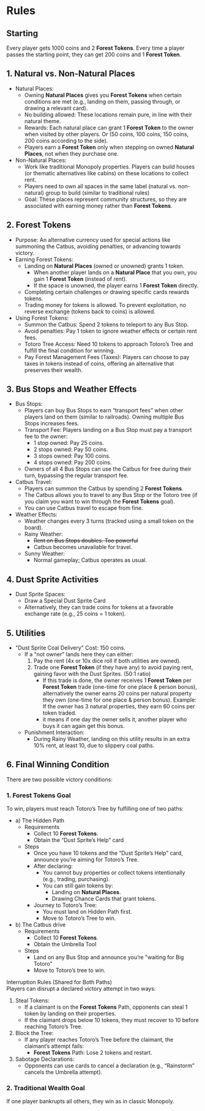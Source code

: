 # Rules

## Starting

Every player gets 1000 coins and 2 **Forest Tokens**.
Every time a player passes the starting point, they can get 200 coins and 1 **Forest Token**.

## 1. Natural vs. Non-Natural Places

- Natural Places:
  - Owning **Natural Places** gives you **Forest Tokens** when certain conditions are met (e.g., landing on them, passing through, or drawing a relevant card).
  - No building allowed: These locations remain pure, in line with their natural theme.
  - Rewards: Each natural place can grant 1 **Forest Token** to the owner when visited by other players. Or (50 coins, 100 coins, 150 coins, 200 coins according to the side).
  - Players earn a **Forest Token** only when stepping on owned **Natural Places**, not when they purchase one.
- Non-Natural Places:
  - Work like traditional Monopoly properties. Players can build houses (or thematic alternatives like cabins) on these locations to collect rent.
  - Players need to own all spaces in the same label (natural vs. non-natural) group to build (similar to traditional rules)
  - Goal: These places represent community structures, so they are associated with earning money rather than **Forest Tokens**.

## 2. Forest Tokens

- Purpose: An alternative currency used for special actions like summoning the Catbus, avoiding penalties, or advancing towards victory.
- Earning Forest Tokens:
  - Landing on **Natural Places** (owned or unowned) grants 1 token.
    - When another player lands on a **Natural Place** that you own, you gain 1 **Forest Token** (instead of rent).
    - If the space is unowned, the player earns 1 **Forest Token** directly.
  - Completing certain challenges or drawing specific cards rewards tokens.
  - Trading money for tokens is allowed. To prevent exploitation, no reverse exchange (tokens back to coins) is allowed.
- Using Forest Tokens:
  - Summon the Catbus: Spend 2 tokens to teleport to any Bus Stop.
  - Avoid penalties: Pay 1 token to ignore weather effects or certain rent fees.
  - Totoro Tree Access: Need 10 tokens to approach Totoro’s Tree and fulfill the final condition for winning.
  - Pay Forest Management Fees (Taxes): Players can choose to pay taxes in tokens instead of coins, offering an alternative that preserves their wealth.

## 3. Bus Stops and Weather Effects

- Bus Stops:
  - Players can buy Bus Stops to earn “transport fees” when other players land on them (similar to railroads). Owning multiple Bus Stops increases fees.
  - Transport Fee: Players landing on a Bus Stop must pay a transport fee to the owner:
    - 1 stop owned: Pay 25 coins.
    - 2 stops owned: Pay 50 coins.
    - 3 stops owned: Pay 100 coins.
    - 4 stops owned: Pay 200 coins.
  - Owners of all 4 Bus Stops can use the Catbus for free during their turn, bypassing the regular transport fee.
- Catbus Travel:
  - Players can summon the Catbus by spending 2 **Forest Tokens**.
  - The Catbus allows you to travel to any Bus Stop or the Totoro tree (if you claim you want to win through the **Forest Tokens** goal).
  - You can use Catbus travel to escape from fine.
- Weather Effects:
  - Weather changes every 3 turns (tracked using a small token on the board).
  - Rainy Weather:
    - ~~Rent on Bus Stops doubles. Too powerful~~
    - Catbus becomes unavailable for travel.
  - Sunny Weather:
    - Normal gameplay; Catbus operates as usual.

## 4. Dust Sprite Activities

- Dust Sprite Spaces:
  - Draw a Special Dust Sprite Card
  - Alternatively, they can trade coins for tokens at a favorable exchange rate (e.g., 25 coins = 1 token).

## 5. Utilities

- "Dust Sprite Coal Delivery" Cost: 150 coins.
  - If a "not owner" lands here they can either:
    1. Pay the rent (4x or 10x dice roll if both utilities are owned).
    2. Trade one **Forest Token** (if they have any) to avoid paying rent, gaining favor with the Dust Sprites. (50:1 ratio)
        - If this trade is done, the owner receives 1 **Forest Token** per **Forest Token** trade (one-time for one place & person bonus), alternatively the owner earns 20 coins per natural property they own (one-time for one place & person bonus). Example: If the owner has 3 natural properties, they earn 60 coins per token traded.
        - it means if one day the owner sells it, another player who buys it can again get this bonus.
  - Punishment Interaction:
    - During Rainy Weather, landing on this utility results in an extra 10% rent, at least 10, due to slippery coal paths.

## 6. Final Winning Condition

There are two possible victory conditions:

### 1. Forest Tokens Goal

To win, players must reach Totoro’s Tree by fulfilling one of two paths:

- a) The Hidden Path
  - Requirements
    - Collect 10 **Forest Tokens**.
    - Obtain the “Dust Sprite’s Help” card
  - Steps
    - Once you have 10 tokens and the “Dust Sprite’s Help” card, announce you’re aiming for Totoro’s Tree.
    - After declaring:
      - You cannot buy properties or collect tokens intentionally (e.g., trading, purchasing).
      - You can still gain tokens by:
        - Landing on **Natural Places**.
        - Drawing Chance Cards that grant tokens.
    - Journey to Totoro’s Tree:
      - You must land on Hidden Path first.
      - Move to Totoro’s Tree to win.
- b) The Catbus drive
  - Requirements
    - Collect 10 **Forest Tokens**.
    - Obtain the Umbrella Tool
  - Steps
    - Land on any Bus Stop and announce you’re "waiting for Big Totoro"
    - Move to Totoro’s tree to win.

Interruption Rules (Shared for Both Paths) \
Players can disrupt a declared victory attempt in two ways:

  1. Steal Tokens:
      - If a claimant is on the **Forest Tokens** Path, opponents can steal 1 token by landing on their properties.
      - If the claimant drops below 10 tokens, they must recover to 10 before reaching Totoro’s Tree.
  2. Block the Tree:
      - If any player reaches Totoro’s Tree before the claimant, the claimant’s attempt fails:
          - **Forest Tokens** Path: Lose 2 tokens and restart.
  3. Sabotage Declarations:
      - Opponents can use cards to cancel a declaration (e.g., “Rainstorm” cancels the Umbrella attempt).

### 2. Traditional Wealth Goal

If one player bankrupts all others, they win as in classic Monopoly.
